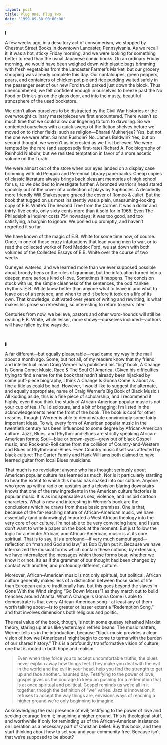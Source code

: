 ```yaml
---
layout: post
title: Plug One, Plug Two
date: '1999-09-30 00:00:00'
---
```



**I**

 A few weeks ago, in a desultory act of consumerism, we stopped by Chestnut Street Books in downtown Lancaster, Pennsylvania. As we recall it, it was a hot, sticky Friday morning, and we were looking for something better to read than the usual Japanese comic books. On an ordinary Friday morning, we would have been weighed down with plastic bags brimming with fresh vegetables from the Lancaster Farmer’s Market, but our grocery shopping was already complete this day. Our cantaloupes, green peppers, pears, and containers of chicken pot pie and rice pudding waited safely in the passenger seat of our new Ford truck parked just down the block. Thus unencumbered, we felt confident enough in ourselves to breeze past the No Food or Drink sign on the glass door, and into the musty, beautiful atmosphere of the used bookstore.

 We didn’t allow ourselves to be distracted by the Civil War histories or the overwrought culinary masterpieces we first encountered. There wasn’t so much time that we could allow our lingering to turn to dawdling. So we contented ourselves with a quick sweep of the fiction shelves before we moved on to richer fields, such as religion—Bharati Mukherjee? Yes, but not the one we were after. Salman Rushdie? No. James Baldwin? Yes, but on second thought, we weren’t as interested as we first believed. We were tempted by the rare (and supposedly first-rate) Richard A. Fox biography of Reinhold Niebuhr, but we resisted temptation in favor of a more ascetic volume on the Torah.

 We were almost out of the store when our eyes landed on a display case brimming with old Penguin and Perennial Library paperbacks. Cheap copies of classic literature always brings back pleasant memories of high school for us, so we decided to investigate further. A bronzed warrior’s head stared spookily out of the cover of a collection of plays by Sophocles. A decidedly more friendly Will Shakespeare graced the cover of Romeo & Juliet. But the book that tugged on us most insistently was a plain, unassuming-looking copy of E.B. White’s The Second Tree from the Corner. It was a dollar and thirty-five cents, only sixty cents more than it sold for in 1965. Even The Philadelphia Inquirer costs 75¢ nowadays; it was too good, and too satisfying, a bargain to ignore. We ponied up promptly, and haven’t regretted it so far.

 We have known of the magic of E.B. White for some time now, of course. Once, in one of those crazy infatuations that lead young men to war, or to read the collected works of Ford Maddox Ford, we sat down with both volumes of the Collected Essays of E.B. White over the course of two weeks.

Our eyes watered, and we learned more than we ever supposed possible about broody hens or the rules of grammar, but the infatuation turned into a deeper, more serious kind of love. Sometimes it happens. The concision stuck with us, the simple cleanness of the sentences, the odd Yankee rhythms. E.B. White knew better than anyone what to leave in and what to leave out of a sentence, and when to end it before it took on a life of its own. That knowledge, cultivated over years of writing and rewriting, is what makes his prose so refreshing, so interesting to return to years later.

Centuries from now, we believe, pastors and other word-hounds will still be reading E.B. White, while lesser, more showy—ourselves included—authors will have fallen by the wayside.

 

**II**

 A far different—but equally pleasurable—read came my way in the mail about a month ago. Some, but not all, of my readers know that my friend and intellectual imam Craig Werner has published his “big” book, A Change Is Gonna Come: Music, Race & The Soul Of America. (Given his difficulties trying to find a name for the book that hadn’t already been hijacked by some puff-piece biography, I think A Change Is Gonna Come is about as fine a title as could be had. However, I would like to suggest the alternate, and equally appropriate, name of Craig Werner’s Big Book of Black Music.)  
 All kidding aside, this is a fine piece of scholarship, and I recommend it highly, even if you think the study of African-American popular music is not your cup of tea. (Full disclosure, and a bit of bragging: I’m listed in the acknowledgements near the front of the book. The book is cool for other reasons, though.) Werner is able to demonstrate convincingly some fairly important ideas. To wit, every form of American popular music in the twentieth century has been influenced to some degree by African-American culture. Jazz, Blues, and Rhythm-and-Blues are strictly speaking African-American forms; Soul—blue or brown-eyed—grew out of black Gospel music, and Rock-and-Roll came from the collision of Country-and-Western and Blues or Rhythm-and-Blues. Even Country music itself was affected by black culture: The Carter Family and Hank Williams both claimed to have learned guitar from local Blues musicians.

 That much is no revelation; anyone who has thought seriously about American popular culture has learned as much. Nor is it particularly startling to hear the extent to which this music has soaked into our culture. Anyone who grew up with a radio on upstairs and a television blaring downstairs knows that one of the raw ingredients in the American culture factories is popular music. It is as indispensable as sex, violence, and insipid cartoon characters. What is new and interesting in Werner’s book are the conclusions which he draws from these basic premises. One is that, because of the far-reaching nature of African-American music, we have essentially (and unknowingly) imported a West African theology into the very core of our culture. I’m not able to be very convincing here, and I sure don’t want to write a paper on the book at the moment. But just follow the logic for a minute: African, and African-American, music is at its core spiritual. That is to say, it is a profound—if very much camouflaged—reflection on “man and God and law,” as Bob Dylan put it. Because we have internalized the musical forms which contain these notions, by extension, we have internalized the messages which those forms bear, whether we know it or not. It’s as if the grammar of our thought had been changed by contact with another, and profoundly different, culture.

 Moreover, African-American music is not only spiritual, but political. African culture generally makes less of a distinction between those sides of life than European culture traditionally has, but this goes beyond the slaves in Gone With the Wind singing “Go Down Moses”1 as they march out to build trenches around Atlanta. What A Change Is Gonna Come is able to demonstrate is that every African-American song—at least any of them worth talking about—is to greater or lesser extent a “Redemption Song,” and that involves dimensions both religious and politic.

 The real value of the book, though, is not in some queasy rehashed Marxist theory, staring up at us like yesterday’s refried beans. The music matters, Werner tells us in the introduction, because “black music provides a clear vision of how we [Americans] might begin to come to terms with the burden of our shared history.” This is a profoundly transformative vision of culture, one that is rooted in both hope and realism:

> Even when they force you to accept uncomfortable truths, the blues never explain away how things feel. They make you deal with the evil in the world and the evil in your head, help you find the strength to get up and face another…haunted day. Testifying to the power of love, gospel gives us the courage to keep on pushing for a redemption that is at once spiritual and political. Gospel reminds us we’re all in it together, though the definition of “we” varies. Jazz is innovation; it refuses to accept the way things are, envisions ways of reaching a higher ground we’re only beginning to imagine.

Acknowledging the real presence of evil; testifying to the power of love and seeking courage from it; imagining a higher ground. This is theological stuff, and worthwhile if only for reminding us of the African-American insistence on liberation as a necessary part of Christian belief. Buy this book, and then start thinking about how to set you and your community free. Because isn’t that we’re supposed to be about?


